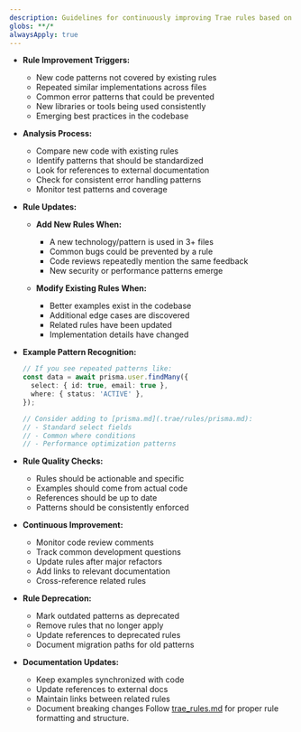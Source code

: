 ```yaml
---
description: Guidelines for continuously improving Trae rules based on emerging code patterns and best practices.
globs: **/*
alwaysApply: true
---
```


- **Rule Improvement Triggers:**

  - New code patterns not covered by existing rules
  - Repeated similar implementations across files
  - Common error patterns that could be prevented
  - New libraries or tools being used consistently
  - Emerging best practices in the codebase

- **Analysis Process:**

  - Compare new code with existing rules
  - Identify patterns that should be standardized
  - Look for references to external documentation
  - Check for consistent error handling patterns
  - Monitor test patterns and coverage

- **Rule Updates:**

  - **Add New Rules When:**

    - A new technology/pattern is used in 3+ files
    - Common bugs could be prevented by a rule
    - Code reviews repeatedly mention the same feedback
    - New security or performance patterns emerge

  - **Modify Existing Rules When:**
    - Better examples exist in the codebase
    - Additional edge cases are discovered
    - Related rules have been updated
    - Implementation details have changed

- **Example Pattern Recognition:**

  ```typescript
  // If you see repeated patterns like:
  const data = await prisma.user.findMany({
    select: { id: true, email: true },
    where: { status: 'ACTIVE' },
  });

  // Consider adding to [prisma.md](.trae/rules/prisma.md):
  // - Standard select fields
  // - Common where conditions
  // - Performance optimization patterns
  ```

- **Rule Quality Checks:**

  - Rules should be actionable and specific
  - Examples should come from actual code
  - References should be up to date
  - Patterns should be consistently enforced

- **Continuous Improvement:**

  - Monitor code review comments
  - Track common development questions
  - Update rules after major refactors
  - Add links to relevant documentation
  - Cross-reference related rules

- **Rule Deprecation:**

  - Mark outdated patterns as deprecated
  - Remove rules that no longer apply
  - Update references to deprecated rules
  - Document migration paths for old patterns

- **Documentation Updates:**
  - Keep examples synchronized with code
  - Update references to external docs
  - Maintain links between related rules
  - Document breaking changes
    Follow [trae_rules.md](.trae/rules/trae_rules.md) for proper rule formatting and structure.
